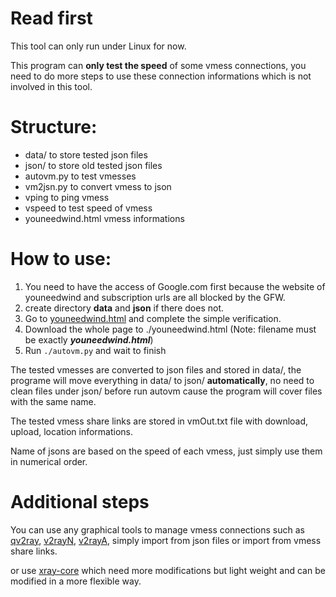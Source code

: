 # Read first
This tool can only run under Linux for now.

This program can **only test the speed** of some vmess connections, you need to do more steps to use these connection informations which is not involved in this tool.

# Structure:
- data/		to store tested json files
- json/		to store old tested json files
- autovm.py	to test vmesses
- vm2jsn.py	to convert vmess to json
- vping		to ping vmess
- vspeed	to test speed of vmess
- youneedwind.html	vmess informations

# How to use:
1. You need to have the access of Google.com first because the website of youneedwind and subscription urls are all blocked by the GFW.
2. create directory **data** and **json** if there does not.
3. Go to [youneedwind.html](https://www.youneed.win/free-v2ray) and complete the simple verification.
4. Download the whole page to ./youneedwind.html (Note: filename must be exactly ***youneedwind.html***)
5. Run `./autovm.py` and wait to finish

The tested vmesses are converted to json files and stored in data/, the programe will move everything in data/ to json/ **automatically**, no need to clean files under json/ before run autovm cause the program will cover files with the same name.

The tested vmess share links are stored in vmOut.txt file with download, upload, location informations.

Name of jsons are based on the speed of each vmess, just simply use them in numerical order.

# Additional steps
You can use any graphical tools to manage vmess connections such as [qv2ray](https://github.com/Qv2ray/Qv2ray), [v2rayN](https://github.com/2dust/v2rayN), [v2rayA](https://github.com/v2rayA/v2rayA), simply import from json files or import from vmess share links.

or use [xray-core](https://github.com/XTLS/Xray-core) which need more modifications but light weight and can be modified in a more flexible way.
